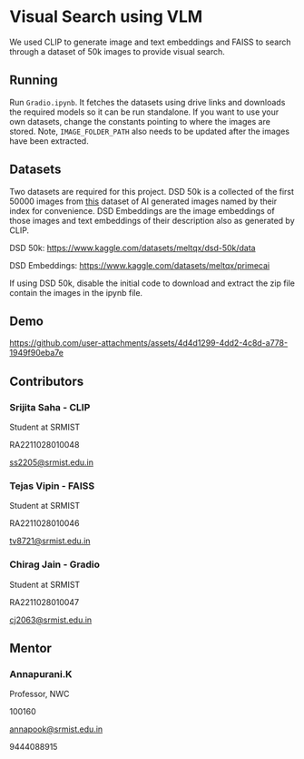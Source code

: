 # Visual Search using VLM
We used CLIP to generate image and text embeddings and FAISS to search through a dataset of 50k images to provide visual search.

## Running
Run `Gradio.ipynb`. It fetches the datasets using drive links and downloads the required models so it can be run standalone. If you want to use your own datasets, change the constants pointing to where the images are stored. Note, `IMAGE_FOLDER_PATH` also needs to be updated after the images have been extracted.

## Datasets
Two datasets are required for this project. DSD 50k is a collected of the first 50000 images from [this](https://huggingface.co/datasets/primecai/dsd_data) dataset of AI generated images named by their index for convenience. DSD Embeddings are the image embeddings of those images and text embeddings of their description also as generated by CLIP.

DSD 50k: https://www.kaggle.com/datasets/meltqx/dsd-50k/data

DSD Embeddings: https://www.kaggle.com/datasets/meltqx/primecai

If using DSD 50k, disable the initial code to download and extract the zip file contain the images in the ipynb file.

## Demo





https://github.com/user-attachments/assets/4d4d1299-4dd2-4c8d-a778-1949f90eba7e

## Contributors
### Srijita Saha - CLIP

Student at SRMIST

RA2211028010048

ss2205@srmist.edu.in


### Tejas Vipin - FAISS

Student at SRMIST

RA2211028010046

tv8721@srmist.edu.in


### Chirag Jain - Gradio

Student at SRMIST

RA2211028010047

cj2063@srmist.edu.in

## Mentor
### Annapurani.K
Professor, NWC

100160

annapook@srmist.edu.in 

9444088915
